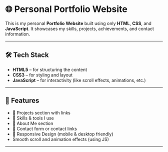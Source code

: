 # 🌐 Personal Portfolio Website

This is my personal **Portfolio Website** built using only **HTML**, **CSS**, and **JavaScript**. It showcases my skills, projects, achievements, and contact information.

---

## 🛠️ Tech Stack

- **HTML5** – for structuring the content  
- **CSS3** – for styling and layout  
- **JavaScript** – for interactivity (like scroll effects, animations, etc.)

---

## 📁 Features

- 💼 Projects section with links
- 🧠 Skills & tools I use
- 📜 About Me section
- 📩 Contact form or contact links
- 🌙 Responsive Design (mobile & desktop friendly)
- Smooth scroll and animation effects (using JS)

---


